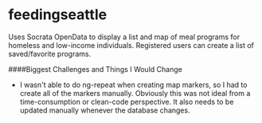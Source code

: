 # feedingseattle
Uses Socrata OpenData to display a list and map of meal programs for homeless and low-income individuals. Registered users can create a list of saved/favorite programs. 

####Biggest Challenges and Things I Would Change
* I wasn't able to do ng-repeat when creating map markers, so I had to create all of the markers manually. Obviously this was not ideal from a time-consumption or clean-code perspective. It also needs to be updated manually whenever the database changes.
